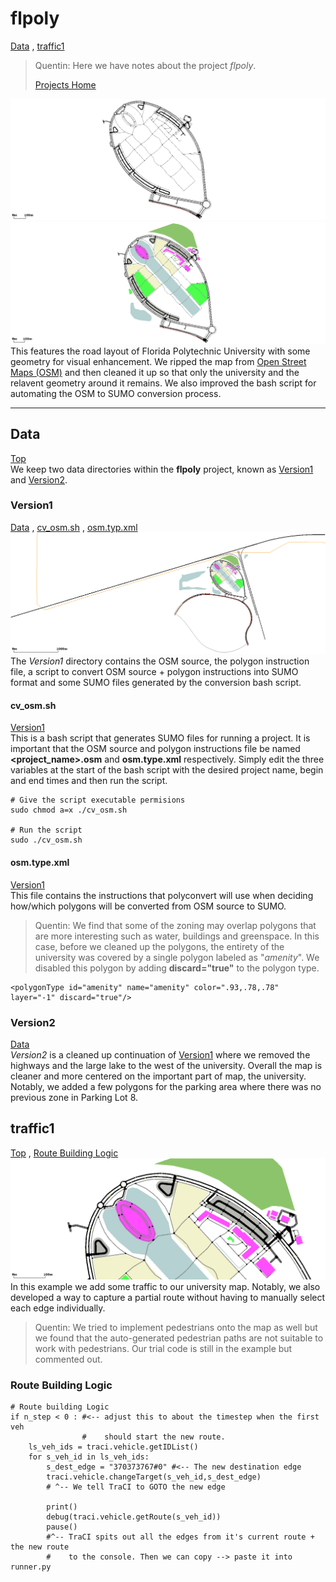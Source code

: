 # <a name="top_of_page"></a>flpoly
[Data](#data) , [traffic1](#traffic1)
>Quentin: Here we have notes about the project *flpoly*.
>
>[Projects Home](../Readme.md)

![flpoly.gif](../../assets/screenshots/projects/flpoly.gif)
<br/>
![flpoly_geo.gif](../../assets/screenshots/projects/flpoly_geo.gif)
<br/>
This features the road layout of Florida Polytechnic University with some geometry for visual enhancement.
We ripped the map from [Open Street Maps (OSM)](https://www.openstreetmap.org/#map=16/28.1477/-81.8488) and then cleaned it up so that only the university and the relavent geometry around it remains. 
We also improved the bash script for automating the OSM to SUMO conversion process.

---
<!-- begin data -->
## <a name="data"></a>Data
[Top](#top_of_page)
<br/>
We keep two data directories within the **flpoly** project, known as [Version1](#data.version1) and [Version2](#data.version2).

<!-- begin version1 -->
### <a name="data.version1"></a>Version1
[Data](#data) , [cv_osm.sh](#data.version1.cv_osm_sh) , [osm.typ.xml](#data.version1.osm_type_xml)<br/>
![flpoly.version1.gif](../../assets/screenshots/projects/flpoly.version1.gif)<br/>
The *Version1* directory contains the OSM source, the polygon instruction file, a script to convert OSM source + polygon instructions into SUMO format and some SUMO files generated by the conversion bash script.

#### <a name="data.version1.cv_osm_sh"></a>cv_osm.sh
[Version1](#data.version1)<br/>
This is a bash script that generates SUMO files for running a project.
It is important that the OSM source and polygon instructions file be named **<project_name>.osm** and **osm.type.xml** respectively.
Simply edit the three variables at the start of the bash script with the desired project name, begin and end times and then run the script.
```
# Give the script executable permisions
sudo chmod a=x ./cv_osm.sh 

# Run the script
sudo ./cv_osm.sh
```

#### <a name="data.version1.osm_type_xml"></a>osm.type.xml
[Version1](#data.version1)<br/>
This file contains the instructions that polyconvert will use when deciding how/which polygons will be converted from OSM source to SUMO.
>Quentin: We find that some of the zoning may overlap polygons that are more interesting such as water, buildings and greenspace.
>In this case, before we cleaned up the polygons, the entirety of the university was covered by a single polygon labeled as "*amenity*".
>We disabled this polygon by adding **discard="true"** to the polygon type.
```
<polygonType id="amenity" name="amenity" color=".93,.78,.78" layer="-1" discard="true"/>
```
<!-- end version1 -->
<!-- begin version2 -->
### <a name="data.version2"></a>Version2
[Data](#data)<br/>
*Version2* is a cleaned up continuation of [Version1](#data.version1) where we removed the highways and the large lake to the west of the university.
Overall the map is cleaner and more centered on the important part of map, the university.
Notably, we added a few polygons for the parking area where there was no previous zone in Parking Lot 8.
<!-- end version2 -->
<!-- end data -->
<!-- begin traffic1 -->
## <a name="traffic1"></a>traffic1
[Top](#top_of_page) , [Route Building Logic](#traffic1.rbl)<br/>
![flpoly.traffic1.gif](../../assets/screenshots/projects/flpoly.traffic1.gif)<br/>
In this example we add some traffic to our university map.
Notably, we also developed a way to capture a partial route without having to manually select each edge individually.
>Quentin: We tried to implement pedestrians onto the map as well but we found that the auto-generated pedestrian paths are not suitable to work with pedestrians.
>Our trial code is still in the example but commented out.

### <a name="traffic1.rbl"></a>Route Building Logic
```
# Route building Logic
if n_step < 0 : #<-- adjust this to about the timestep when the first veh
                #    should start the new route.
	ls_veh_ids = traci.vehicle.getIDList()
	for s_veh_id in ls_veh_ids:
		s_dest_edge = "370373767#0" #<-- The new destination edge
		traci.vehicle.changeTarget(s_veh_id,s_dest_edge)
		# ^-- We tell TraCI to GOTO the new edge
		
		print()
		debug(traci.vehicle.getRoute(s_veh_id))
		pause()
		#^-- TraCI spits out all the edges from it's current route + the new route
		#    to the console. Then we can copy --> paste it into runner.py
```
<!-- end traffic1 -->
